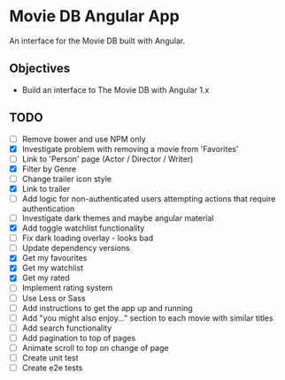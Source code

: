 # Movie DB Angular App

An interface for the Movie DB built with Angular.

## Objectives

* Build an interface to The Movie DB with Angular 1.x

## TODO

- [ ] Remove bower and use NPM only
- [x] Investigate problem with removing a movie from 'Favorites'
- [ ] Link to 'Person' page (Actor / Director / Writer)
- [x] Filter by Genre
- [ ] Change trailer icon style
- [x] Link to trailer
- [ ] Add logic for non-authenticated users attempting actions that require authentication
- [ ] Investigate dark themes and maybe angular material
- [x] Add toggle watchlist functionality
- [ ] Fix dark loading overlay - looks bad
- [ ] Update dependency versions
- [x] Get my favourites
- [x] Get my watchlist
- [x] Get my rated
- [ ] Implement rating system
- [ ] Use Less or Sass
- [ ] Add instructions to get the app up and running
- [ ] Add "you might also enjoy..." section to each movie with similar titles
- [ ] Add search functionality
- [ ] Add pagination to top of pages
- [ ] Animate scroll to top on change of page
- [ ] Create unit test
- [ ] Create e2e tests